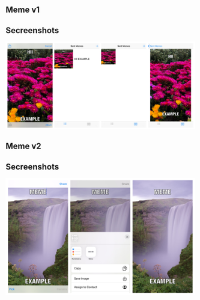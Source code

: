 ## Meme v1

## Secreenshots
![ScreenShot](https://github.com/gokhanamal/UdacityProjects/blob/master/MeMe%20v1/screenshotsv2.jpg)

## Meme v2

## Secreenshots
![ScreenShot](https://github.com/gokhanamal/UdacityProjects/blob/master/MeMe%20v1/screenshots.jpg)
